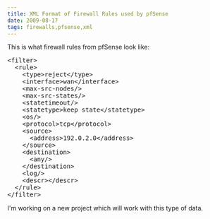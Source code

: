```yaml
---
title: XML Format of Firewall Rules used by pfSense
date: 2009-08-17
tags: firewalls,pfsense,xml
---
```

This is what firewall rules from pfSense look like:

<pre>&lt;filter&gt;
&nbsp; &lt;rule&gt;
&nbsp;&nbsp;&nbsp; &lt;type&gt;reject&lt;/type&gt;
&nbsp;&nbsp;&nbsp; &lt;interface&gt;wan&lt;/interface&gt;
&nbsp;&nbsp;&nbsp; &lt;max-src-nodes/&gt;
&nbsp;&nbsp;&nbsp; &lt;max-src-states/&gt;
&nbsp;&nbsp;&nbsp; &lt;statetimeout/&gt;
&nbsp;&nbsp;&nbsp; &lt;statetype&gt;keep state&lt;/statetype&gt;
&nbsp;&nbsp;&nbsp; &lt;os/&gt;
&nbsp;&nbsp;&nbsp; &lt;protocol&gt;tcp&lt;/protocol&gt;
&nbsp;&nbsp;&nbsp; &lt;source&gt;
&nbsp;&nbsp;&nbsp;&nbsp;&nbsp; &lt;address&gt;192.0.2.0&lt;/address&gt;
&nbsp;&nbsp;&nbsp; &lt;/source&gt;
&nbsp;&nbsp;&nbsp; &lt;destination&gt;
&nbsp;&nbsp;&nbsp;&nbsp;&nbsp; &lt;any/&gt;
&nbsp;&nbsp;&nbsp; &lt;/destination&gt;
&nbsp;&nbsp;&nbsp; &lt;log/&gt;
&nbsp;&nbsp;&nbsp; &lt;descr&gt;&lt;/descr&gt;
&nbsp; &lt;/rule&gt;
&lt;/filter&gt;
</pre>

I'm working on a new project which will work with this type of data.

